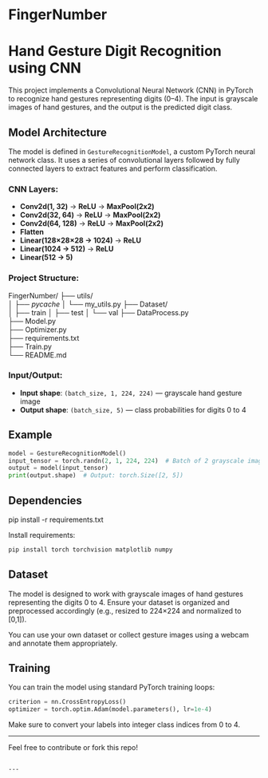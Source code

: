 # FingerNumber
# Hand Gesture Digit Recognition using CNN

This project implements a Convolutional Neural Network (CNN) in PyTorch to recognize hand gestures representing digits (0–4). The input is grayscale images of hand gestures, and the output is the predicted digit class.

## Model Architecture

The model is defined in `GestureRecognitionModel`, a custom PyTorch neural network class. It uses a series of convolutional layers followed by fully connected layers to extract features and perform classification.

### CNN Layers:

- **Conv2d(1, 32)** → **ReLU** → **MaxPool(2x2)**
- **Conv2d(32, 64)** → **ReLU** → **MaxPool(2x2)**
- **Conv2d(64, 128)** → **ReLU** → **MaxPool(2x2)**
- **Flatten**
- **Linear(128×28×28 → 1024)** → **ReLU**
- **Linear(1024 → 512)** → **ReLU**
- **Linear(512 → 5)**

### Project Structure:
FingerNumber/
├── utils/                         
│   ├── _pycache_
│   └── my_utils.py
├── Dataset/                         
│   ├── train
│   ├── test
│   └── val
├── DataProcess.py               
├── Model.py                
├── Optimizer.py          
├── requirements.txt      
├── Train.py        
└── README.md                


### Input/Output:

- **Input shape**: `(batch_size, 1, 224, 224)` — grayscale hand gesture image
- **Output shape**: `(batch_size, 5)` — class probabilities for digits 0 to 4

## Example

```python
model = GestureRecognitionModel()
input_tensor = torch.randn(2, 1, 224, 224)  # Batch of 2 grayscale images
output = model(input_tensor)
print(output.shape)  # Output: torch.Size([2, 5])
````

## Dependencies

pip install -r requirements.txt

Install requirements:

```bash
pip install torch torchvision matplotlib numpy
```

## Dataset

The model is designed to work with grayscale images of hand gestures representing the digits 0 to 4. Ensure your dataset is organized and preprocessed accordingly (e.g., resized to 224×224 and normalized to \[0,1]).

You can use your own dataset or collect gesture images using a webcam and annotate them appropriately.

## Training 

You can train the model using standard PyTorch training loops:

```python
criterion = nn.CrossEntropyLoss()
optimizer = torch.optim.Adam(model.parameters(), lr=1e-4)
```

Make sure to convert your labels into integer class indices from 0 to 4.

---

Feel free to contribute or fork this repo!

```

---
